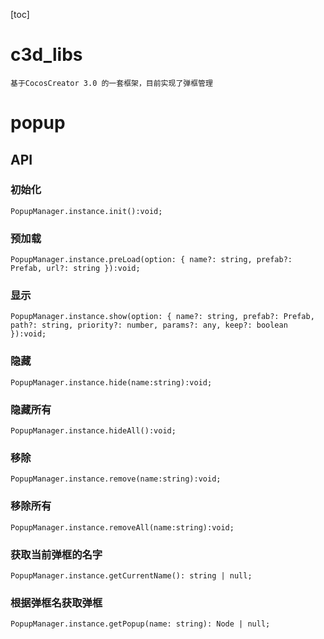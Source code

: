 [toc]

# c3d_libs

    基于CocosCreator 3.0 的一套框架，目前实现了弹框管理

# popup

## API

### 初始化

```
PopupManager.instance.init():void;
```

### 预加载

```
PopupManager.instance.preLoad(option: { name?: string, prefab?: Prefab, url?: string }):void;
```

### 显示

```
PopupManager.instance.show(option: { name?: string, prefab?: Prefab, path?: string, priority?: number, params?: any, keep?: boolean }):void;
```

### 隐藏

```
PopupManager.instance.hide(name:string):void;
```

### 隐藏所有

```
PopupManager.instance.hideAll():void;
```

### 移除

```
PopupManager.instance.remove(name:string):void;
```

### 移除所有

```
PopupManager.instance.removeAll(name:string):void;
```

### 获取当前弹框的名字

```
PopupManager.instance.getCurrentName(): string | null;
```

### 根据弹框名获取弹框

```
PopupManager.instance.getPopup(name: string): Node | null;
```



